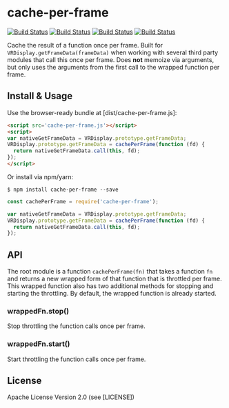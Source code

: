 # cache-per-frame

[![Build Status](http://img.shields.io/travis/jsantell/cache-per-frame.svg?style=flat-square)](https://travis-ci.org/jsantell/cache-per-frame)
[![Build Status](http://img.shields.io/npm/v/cache-per-frame.svg?style=flat-square)](https://www.npmjs.org/package/cache-per-frame)
[![Build Status](http://img.shields.io/npm/dt/cache-per-frame.svg?style=flat-square)](https://www.npmjs.org/package/cache-per-frame)
[![Build Status](http://img.shields.io/npm/l/cache-per-frame.svg?style=flat-square)](https://www.npmjs.org/package/cache-per-frame)

Cache the result of a function once per frame. Built for `VRDisplay.getFrameData(frameData)`
when working with several third party modules that call this once per frame. Does **not**
memoize via arguments, but only uses the arguments from the first call to the wrapped
function per frame.

## Install & Usage

Use the browser-ready bundle at [dist/cache-per-frame.js]:

```html
<script src='cache-per-frame.js'></script>
<script>
var nativeGetFrameData = VRDisplay.prototype.getFrameData;
VRDisplay.prototype.getFrameData = cachePerFrame(function (fd) {
  return nativeGetFrameData.call(this, fd);
});
</script>
```

Or install via npm/yarn:

`$ npm install cache-per-frame --save`

```js
const cachePerFrame = require('cache-per-frame');

var nativeGetFrameData = VRDisplay.prototype.getFrameData;
VRDisplay.prototype.getFrameData = cachePerFrame(function (fd) {
  return nativeGetFrameData.call(this, fd);
});
```

## API

The root module is a function `cachePerFrame(fn)` that takes a function `fn` and returns
a new wrapped form of that function that is throttled per frame. This wrapped function
also has two additional methods for stopping and starting the throttling. By default,
the wrapped function is already started.

### wrappedFn.stop()

Stop throttling the function calls once per frame.

### wrappedFn.start()

Start throttling the function calls once per frame.

## License

Apache License Version 2.0 (see [LICENSE])
